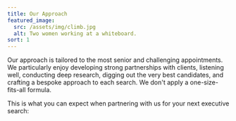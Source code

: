 ```yaml
---
title: Our Approach
featured_image:
  src: /assets/img/climb.jpg
  alt: Two women working at a whiteboard.
sort: 1
---
```

Our approach is tailored to the most senior and challenging appointments. We particularly enjoy developing strong partnerships with clients, listening well, conducting deep research, digging out the very best candidates, and crafting a bespoke approach to each search. We don't apply a one-size-fits-all formula.

This is what you can expect when partnering with us for your next executive search: